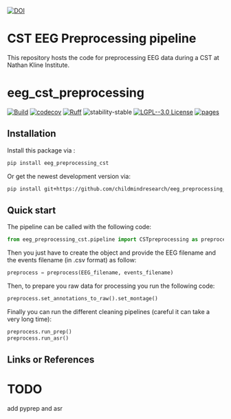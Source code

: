 [![DOI](https://zenodo.org/badge/657341621.svg)](https://zenodo.org/doi/10.5281/zenodo.10383685)

# CST EEG Preprocessing pipeline

This repository hosts the code for preprocessing EEG data during a CST at 
Nathan Kline Institute.

# eeg_cst_preprocessing

[![Build](https://github.com/childmindresearch/eeg_preprocessing_cst/actions/workflows/test.yaml/badge.svg?branch=main)](https://github.com/childmindresearch/eeg_preprocessing_cst/actions/workflows/test.yaml?query=branch%3Amain)
[![codecov](https://codecov.io/gh/childmindresearch/eeg_preprocessing_cst/branch/main/graph/badge.svg?token=22HWWFWPW5)](https://codecov.io/gh/childmindresearch/eeg_preprocessing_cst)
[![Ruff](https://img.shields.io/endpoint?url=https://raw.githubusercontent.com/astral-sh/ruff/main/assets/badge/v2.json)](https://github.com/astral-sh/ruff)
![stability-stable](https://img.shields.io/badge/stability-stable-green.svg)
[![LGPL--3.0 License](https://img.shields.io/badge/license-LGPL--3.0-blue.svg)](https://github.com/childmindresearch/eeg_preprocessing_cst/blob/main/LICENSE)
[![pages](https://img.shields.io/badge/api-docs-blue)](https://childmindresearch.github.io/eeg_preprocessing_cst)

## Installation

Install this package via :

```sh
pip install eeg_preprocessing_cst
```

Or get the newest development version via:

```sh
pip install git+https://github.com/childmindresearch/eeg_preprocessing_cst
```

## Quick start

The pipeline can be called with the following code:
```Python
from eeg_preprocessing_cst.pipeline import CSTpreprocessing as preprocess
```

Then you just have to create the object and provide the EEG filename and 
the events filename (in .csv format) as follow:
```Python
preprocess = preprocess(EEG_filename, events_filename)
```

Then, to prepare you raw data for processing you run the following code:
```Python
preprocess.set_annotations_to_raw().set_montage()
```

Finally you can run the different cleaning pipelines 
(careful it can take a very long time):
```Python
preprocess.run_prep()
preprocess.run_asr()
```

## Links or References
# TODO 
add pyprep and asr